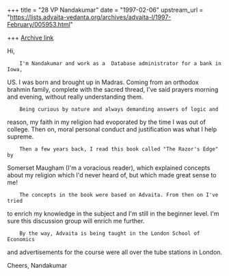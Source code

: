+++
title = "28 VP Nandakumar"
date = "1997-02-06"
upstream_url = "https://lists.advaita-vedanta.org/archives/advaita-l/1997-February/005953.html"

+++
[Archive link](https://lists.advaita-vedanta.org/archives/advaita-l/1997-February/005953.html)

Hi,

        I'm Nandakumar and work as a  Database administrator for a bank in Iowa,
US. I was born and brought up in Madras. Coming from an orthodox brahmin family,
complete with the sacred thread, I've said prayers morning and evening, without
really understanding them.

        Being curious by nature and always demanding answers of logic and
reason, my faith in my religion had evoporated by the time I was out of college.
Then on, moral personal conduct and justification was what I help supreme.

        Then a few years back, I read this book called "The Razor's Edge" by
Somerset Maugham (I'm a voracious reader), which explained concepts about my
religion which I'd never heard of, but which made great sense to me!

        The concepts in the book were based on Advaita. From then on I've tried
to enrich my knowledge in the subject and I'm still in the beginner level. I'm
sure this discussion group will enrich me further.

        By the way, Advaita is being taught in the London School of Economics
and advertisements for the course were all over the tube stations in London.

Cheers,
Nandakumar

